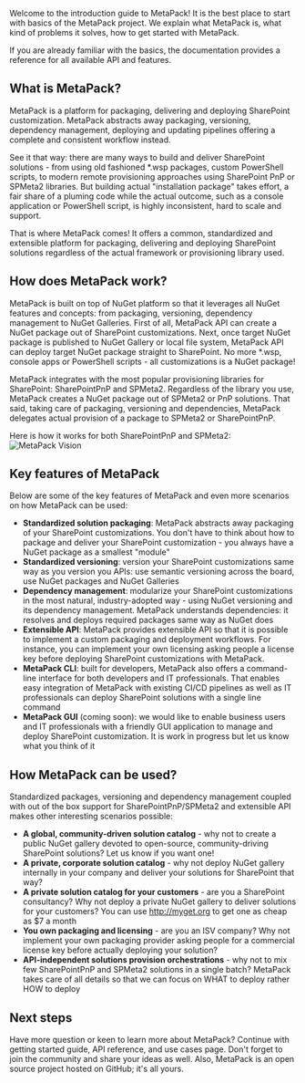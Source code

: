 ﻿---
LeftNavigationNode: true
TopNavigationNode: true
Subfolders: 
    - guides
    - advanced-guides
    - extensibility
    - api-reference
    - cli
    - desktop-client
    - community
Title: 'MetaPack Home'
Tile: true
TileTitle: 'MetaPack'
TileOrder: 50
TileLink: true
TileLinkOrder: 9
TileDescription: 'The package manager for SharePoint customizations.'
---

Welcome to the introduction guide to MetaPack! It is the best place to start with basics of the MetaPack project. We explain what MetaPack is, what kind of problems it solves, how to get started with MetaPack.

If you are already familiar with the basics, the documentation provides a reference for all available API and features.

## What is MetaPack? 

MetaPack is a platform for packaging, delivering and deploying SharePoint customization. MetaPack abstracts away packaging, versioning, dependency management, deploying and updating pipelines offering a complete and consistent workflow instead. 

See it that way: there are many ways to build and deliver SharePoint solutions - from using old fashioned  *.wsp packages, custom PowerShell scripts, to modern remote provisioning approaches using SharePoint PnP or SPMeta2 libraries. But building actual "installation package" takes effort, a fair share of a pluming code while the actual outcome, such as a console application or PowerShell script, is highly inconsistent, hard to scale and support.

That is where MetaPack comes! It offers a common, standardized and extensible platform for packaging, delivering and deploying SharePoint solutions regardless of the actual framework or provisioning library used.  

## How does MetaPack work?

MetaPack is built on top of NuGet platform so that it leverages all NuGet features and concepts: from packaging, versioning, dependency management to NuGet Galleries. First of all, MetaPack API can create a NuGet package out of SharePoint customizations. Next, once target NuGet package is published to NuGet Gallery or local file system, MetaPack API can deploy target NuGet package straight to SharePoint. No more *.wsp, console apps or PowerShell scripts - all customizations is a  NuGet package!

MetaPack integrates with the most popular provisioning libraries for SharePoint: SharePointPnP and SPMeta2. Regardless of the library you use, MetaPack creates a NuGet package out of SPMeta2 or PnP solutions.  That said, taking care of packaging, versioning and dependencies, MetaPack delegates actual provision of a package to SPMeta2 or SharePointPnP.

Here is how it works for both SharePointPnP and SPMeta2:
![MetaPack Vision](https://subpointsolutions-dev.netlify.com/content/img/products/metapack/metapack-vision.png)

## Key features of MetaPack
Below are some of the key features of MetaPack and even more scenarios on how MetaPack can be used:

* **Standardized solution packaging**: MetaPack abstracts away packaging of your SharePoint customizations. You don't have to think about how to package and deliver your SharePoint customization - you always have a NuGet package as a smallest "module"
* **Standardized versioning**: version your SharePoint customizations same way as you version you APIs: use semantic versioning across the board, use NuGet packages and NuGet Galleries
* **Dependency management**: modularize your SharePoint customizations in the most natural, industry-adopted way - using NuGet versioning and its dependency management. MetaPack understands dependencies: it resolves and deploys required packages same way as NuGet does
* **Extensible API**: MetaPack provides extensible API so that it is possible to implement a custom packaging and deployment workflows. For instance, you can implement your own licensing asking people a license key before deploying SharePoint customizations with MetaPack.
* **MetaPack CLI**: built for developers, MetaPack also offers a command-line interface for both developers and IT professionals. That enables easy integration of MetaPack with existing CI/CD pipelines as well as IT professionals can deploy SharePoint solutions with a single line command
* **MetaPack GUI** (coming soon): we would like to enable business users and IT professionals with a friendly GUI application to manage and deploy SharePoint customization. It is work in progress but let us know what you think of it

## How MetaPack can be used?
Standardized packages, versioning and dependency management coupled with out of the box support for SharePointPnP/SPMeta2 and extensible API makes other interesting scenarios possible:

* **A global, community-driven solution catalog** -  why not to create a public NuGet gallery devoted to open-source, community-driving SharePoint solutions? Let us know if you want one!
* **A private, corporate solution catalog** - why not deploy NuGet gallery internally in your company and deliver your solutions for SharePoint that way?
* **A private solution catalog for your customers** -  are you a SharePoint consultancy? Why not deploy a private NuGet gallery to deliver solutions for your customers? You can use http://myget.org to get one as cheap as $7 a month
* **You own packaging and licensing** - are you an ISV company? Why not implement your own packaging provider asking people for a commercial license key before actually deploying your solution?
* **API-independent solutions provision orchestrations** - why not to mix few SharePointPnP and SPMeta2 solutions in a single batch? MetaPack takes care of all details so that we can focus on WHAT to deploy rather HOW to deploy

## Next steps
Have more question or keen to learn more about MetaPack? Continue with getting started guide,  API reference, and use cases page. Don't forget to join the community and share your ideas as well. Also, MetaPack is an open source project hosted on GitHub; it's all yours.
